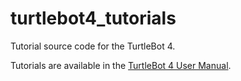 # turtlebot4_tutorials

Tutorial source code for the TurtleBot 4.

Tutorials are available in the [TurtleBot 4 User Manual](https://turtlebot.github.io/turtlebot4-user-manual/tutorials/).